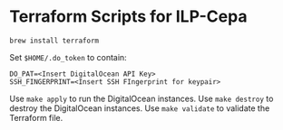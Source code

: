 # Terraform Scripts for ILP-Cepa

```
brew install terraform
```

Set `$HOME/.do_token` to contain:
```
DO_PAT=<Insert DigitalOcean API Key>
SSH_FINGERPRINT=<Insert SSH FIngerprint for keypair>
```

Use `make apply` to run the DigitalOcean instances.
Use `make destroy` to destroy the DigitalOcean instances.
Use `make validate` to validate the Terraform file.
